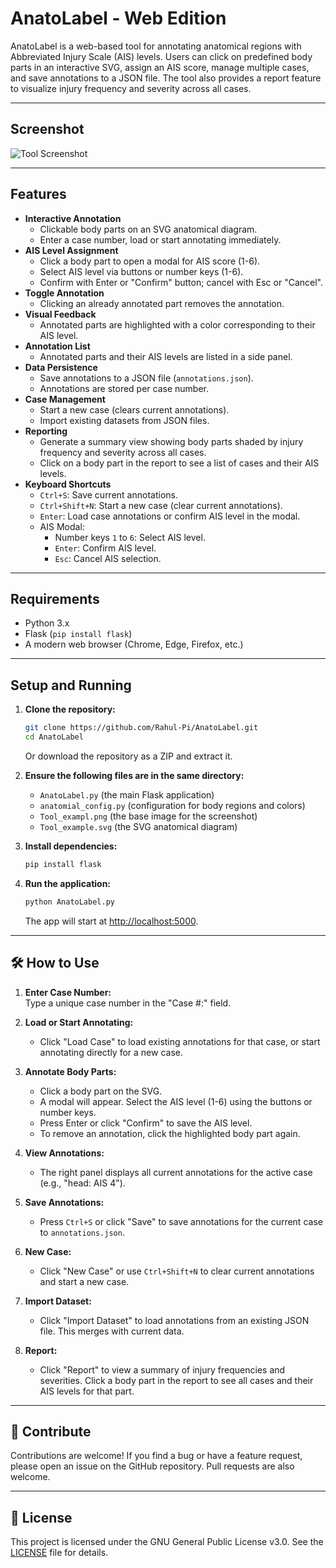 # AnatoLabel - Web Edition

AnatoLabel is a web-based tool for annotating anatomical regions with Abbreviated Injury Scale (AIS) levels. Users can click on predefined body parts in an interactive SVG, assign an AIS score, manage multiple cases, and save annotations to a JSON file. The tool also provides a report feature to visualize injury frequency and severity across all cases.

---

## Screenshot

![Tool Screenshot](Tool_exampl.png)

---

## Features

- **Interactive Annotation**
  - Clickable body parts on an SVG anatomical diagram.
  - Enter a case number, load or start annotating immediately.
- **AIS Level Assignment**
  - Click a body part to open a modal for AIS score (1-6).
  - Select AIS level via buttons or number keys (1-6).
  - Confirm with Enter or "Confirm" button; cancel with Esc or "Cancel".
- **Toggle Annotation**
  - Clicking an already annotated part removes the annotation.
- **Visual Feedback**
  - Annotated parts are highlighted with a color corresponding to their AIS level.
- **Annotation List**
  - Annotated parts and their AIS levels are listed in a side panel.
- **Data Persistence**
  - Save annotations to a JSON file (`annotations.json`).
  - Annotations are stored per case number.
- **Case Management**
  - Start a new case (clears current annotations).
  - Import existing datasets from JSON files.
- **Reporting**
  - Generate a summary view showing body parts shaded by injury frequency and severity across all cases.
  - Click on a body part in the report to see a list of cases and their AIS levels.
- **Keyboard Shortcuts**
  - `Ctrl+S`: Save current annotations.
  - `Ctrl+Shift+N`: Start a new case (clear current annotations).
  - `Enter`: Load case annotations or confirm AIS level in the modal.
  - AIS Modal:
    - Number keys `1` to `6`: Select AIS level.
    - `Enter`: Confirm AIS level.
    - `Esc`: Cancel AIS selection.

---

## Requirements

- Python 3.x
- Flask (`pip install flask`)
- A modern web browser (Chrome, Edge, Firefox, etc.)

---

## Setup and Running

1. **Clone the repository:**
    ```bash
    git clone https://github.com/Rahul-Pi/AnatoLabel.git
    cd AnatoLabel
    ```
    Or download the repository as a ZIP and extract it.

2. **Ensure the following files are in the same directory:**
    - `AnatoLabel.py` (the main Flask application)
    - `anatomial_config.py` (configuration for body regions and colors)
    - `Tool_exampl.png` (the base image for the screenshot)
    - `Tool_example.svg` (the SVG anatomical diagram)

3. **Install dependencies:**
    ```bash
    pip install flask
    ```

4. **Run the application:**
    ```bash
    python AnatoLabel.py
    ```
    The app will start at [http://localhost:5000](http://localhost:5000).

---

## 🛠 How to Use

1. **Enter Case Number:**  
   Type a unique case number in the "Case #:" field.

2. **Load or Start Annotating:**  
   - Click "Load Case" to load existing annotations for that case, or start annotating directly for a new case.

3. **Annotate Body Parts:**  
   - Click a body part on the SVG.
   - A modal will appear. Select the AIS level (1-6) using the buttons or number keys.
   - Press Enter or click "Confirm" to save the AIS level.
   - To remove an annotation, click the highlighted body part again.

4. **View Annotations:**  
   - The right panel displays all current annotations for the active case (e.g., "head: AIS 4").

5. **Save Annotations:**  
   - Press `Ctrl+S` or click "Save" to save annotations for the current case to `annotations.json`.

6. **New Case:**  
   - Click "New Case" or use `Ctrl+Shift+N` to clear current annotations and start a new case.

7. **Import Dataset:**  
   - Click "Import Dataset" to load annotations from an existing JSON file. This merges with current data.

8. **Report:**  
   - Click "Report" to view a summary of injury frequencies and severities. Click a body part in the report to see all cases and their AIS levels for that part.

---

## 🤝 Contribute

Contributions are welcome! If you find a bug or have a feature request, please open an issue on the GitHub repository. Pull requests are also welcome.

---

## 📜 License

This project is licensed under the GNU General Public License v3.0. See the [LICENSE](LICENSE) file for details.